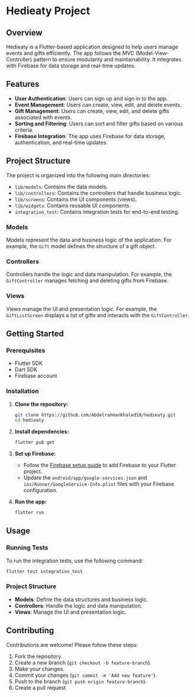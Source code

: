 # Hedieaty Project

## Overview

Hedieaty is a Flutter-based application designed to help users manage events and gifts efficiently. The app follows the MVC (Model-View-Controller) pattern to ensure modularity and maintainability. It integrates with Firebase for data storage and real-time updates.

## Features

- **User Authentication**: Users can sign up and sign in to the app.
- **Event Management**: Users can create, view, edit, and delete events.
- **Gift Management**: Users can create, view, edit, and delete gifts associated with events.
- **Sorting and Filtering**: Users can sort and filter gifts based on various criteria.
- **Firebase Integration**: The app uses Firebase for data storage, authentication, and real-time updates.

## Project Structure

The project is organized into the following main directories:

- `lib/models`: Contains the data models.
- `lib/controllers`: Contains the controllers that handle business logic.
- `lib/screens`: Contains the UI components (views).
- `lib/widgets`: Contains reusable UI components.
- `integration_test`: Contains integration tests for end-to-end testing.

### Models

Models represent the data and business logic of the application. For example, the `Gift` model defines the structure of a gift object.

### Controllers

Controllers handle the logic and data manipulation. For example, the `GiftController` manages fetching and deleting gifts from Firebase.

### Views

Views manage the UI and presentation logic. For example, the `GiftListScreen` displays a list of gifts and interacts with the `GiftController`.

## Getting Started

### Prerequisites

- Flutter SDK
- Dart SDK
- Firebase account

### Installation

1. **Clone the repository:**

    ```sh
    git clone https://github.com/AbdelrahmanKhaled18/hedieaty.git
    cd hedieaty
    ```

2. **Install dependencies:**

    ```sh
    flutter pub get
    ```

3. **Set up Firebase:**

    - Follow the [Firebase setup guide](https://firebase.google.com/docs/flutter/setup) to add Firebase to your Flutter project.
    - Update the `android/app/google-services.json` and `ios/Runner/GoogleService-Info.plist` files with your Firebase configuration.

4. **Run the app:**

    ```sh
    flutter run
    ```

## Usage

### Running Tests

To run the integration tests, use the following command:

```sh
flutter test integration_test
```

### Project Structure

- **Models**: Define the data structures and business logic.
- **Controllers**: Handle the logic and data manipulation.
- **Views**: Manage the UI and presentation logic.

## Contributing

Contributions are welcome! Please follow these steps:

1. Fork the repository.
2. Create a new branch (`git checkout -b feature-branch`).
3. Make your changes.
4. Commit your changes (`git commit -m 'Add new feature'`).
5. Push to the branch (`git push origin feature-branch`).
6. Create a pull request.


